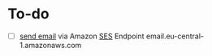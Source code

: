 # To-do

* [ ] [send email](https://docs.aws.amazon.com/ses/latest/APIReference/API_SendRawEmail.html) via Amazon [SES](https://docs.aws.amazon.com/general/latest/gr/ses.html) Endpoint email.eu-central-1.amazonaws.com